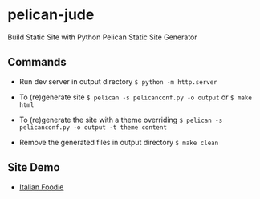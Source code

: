 # pelican-jude
Build Static Site with Python Pelican Static Site Generator

## Commands

- Run dev server in output directory
`$ python -m http.server`
  
- To (re)generate site
  `$ pelican -s pelicanconf.py -o output` or `$ make html`

- To (re)generate the site with a theme overriding
  `$ pelican -s pelicanconf.py -o output -t theme content`

- Remove the generated files in output directory
  `$ make clean`
  
## Site Demo
- [Italian Foodie](https://italian-foodie.netlify.app)